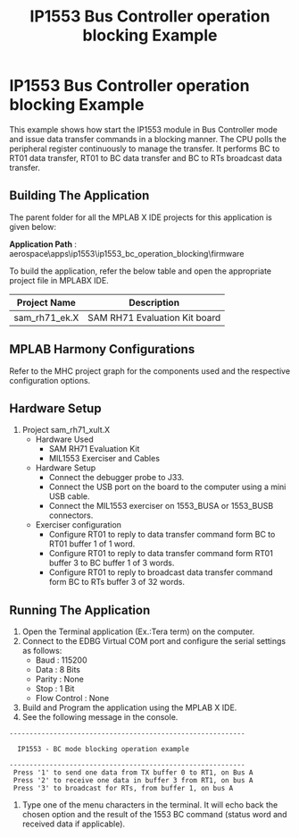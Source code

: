 ﻿---
parent: Examples applications
title: IP1553 Bus Controller operation blocking Example
nav_order: 1
---

# IP1553 Bus Controller operation blocking Example

This example shows how start the IP1553 module in Bus Controller mode and issue data transfer commands in a blocking manner. The CPU polls the peripheral register continuously to manage the transfer. It performs BC to RT01 data transfer, RT01 to BC data transfer and BC to RTs broadcast data transfer.

## Building The Application
The parent folder for all the MPLAB X IDE projects for this application is given below:

**Application Path** : aerospace\apps\ip1553\ip1553_bc_operation_blocking\firmware

To build the application, refer the below table and open the appropriate project file in MPLABX IDE.

| Project Name  | Description   |
| ------------- |:-------------:|
| sam_rh71_ek.X | SAM RH71 Evaluation Kit board |


## MPLAB Harmony Configurations

Refer to the MHC project graph for the components used and the respective configuration options.

## Hardware Setup

1. Project sam_rh71_xult.X
    * Hardware Used
        * SAM RH71 Evaluation Kit
        * MIL1553 Exerciser and Cables
    * Hardware Setup
        * Connect the debugger probe to J33.
        * Connect the USB port on the board to the computer using a mini USB cable.
        * Connect the MIL1553 exerciser on 1553_BUSA or 1553_BUSB connectors.
    * Exerciser configuration
        * Configure RT01 to reply to data transfer command form BC to RT01 buffer 1 of 1 word.
        * Configure RT01 to reply to data transfer command form RT01 buffer 3 to BC buffer 1 of 3 words.
        * Configure RT01 to reply to broadcast data transfer command form BC to RTs buffer 3 of 32 words.

## Running The Application

1. Open the Terminal application (Ex.:Tera term) on the computer.
2. Connect to the EDBG Virtual COM port and configure the serial settings as follows:
    * Baud : 115200
    * Data : 8 Bits
    * Parity : None
    * Stop : 1 Bit
    * Flow Control : None
3. Build and Program the application using the MPLAB X IDE.
4. See the following message in the console.

```
-----------------------------------------------------------

  IP1553 - BC mode blocking operation example

-----------------------------------------------------------
 Press '1' to send one data from TX buffer 0 to RT1, on Bus A
 Press '2' to receive one data in buffer 3 from RT1, on bus A
 Press '3' to broadcast for RTs, from buffer 1, on bus A
```

1. Type one of the menu characters in the terminal. It will echo back the chosen option and the result of the 1553 BC command (status word and received data if applicable).
